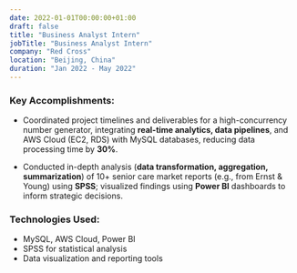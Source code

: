```yaml
---
date: 2022-01-01T00:00:00+01:00
draft: false
title: "Business Analyst Intern"
jobTitle: "Business Analyst Intern"
company: "Red Cross"
location: "Beijing, China"
duration: "Jan 2022 - May 2022"
---
```

### Key Accomplishments:

- Coordinated project timelines and deliverables for a high-concurrency number generator, integrating **real-time analytics, data pipelines**, and AWS Cloud (EC2, RDS) with MySQL databases, reducing data processing time by **30%**.

- Conducted in-depth analysis (**data transformation, aggregation, summarization**) of 10+ senior care market reports (e.g., from Ernst & Young) using **SPSS**; visualized findings using **Power BI** dashboards to inform strategic decisions.

### Technologies Used:
- MySQL, AWS Cloud, Power BI
- SPSS for statistical analysis
- Data visualization and reporting tools